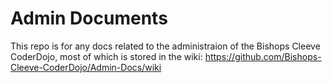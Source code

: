 # Admin Documents

This repo is for any docs related to the administraion of the Bishops Cleeve CoderDojo, most of which is stored in the wiki: https://github.com/Bishops-Cleeve-CoderDojo/Admin-Docs/wiki

